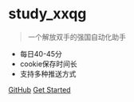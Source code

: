 <!-- _coverpage.md -->



# study_xxqg 

> 一个解放双手的强国自动化助手

- 每日40-45分
- cookie保存时间长
- 支持多种推送方式

[GitHub](https://github.com/sjkhsl/study_xxqg)
[Get Started](./start.md)